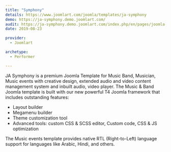 ```yaml
---
title: "Symphony"
details: https://www.joomlart.com/joomla/templates/ja-symphony
demo: https://ja-symphony.demo.joomlart.com/
audit: https://ja-symphony.demo.joomlart.com/index.php/en/pages/joomla-content/category-blog
date: 2019-08-23

provider:
  - Joomlart

archetype:
  - Performer

---
```


JA Symphony is a premium Joomla Template for Music Band, Musician, Music events with creative design, extended audio and video content management system and inbuilt audio, video player. The Music & Band Joomla template is built with our new powerful T4 Joomla framework that includes outstanding features:

* Layout builder
* Megamenu builder
* Theme customization tool
* Advanced tools: custom CSS & SCSS editor, Custom code, CSS & JS optimization

The Music events template provides native RTL (Right-to-Left) language support for languages like Arabic, Hindi, and others.